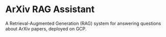 # ArXiv RAG Assistant
A Retrieval-Augmented Generation (RAG) system for answering questions about ArXiv papers, deployed on GCP.